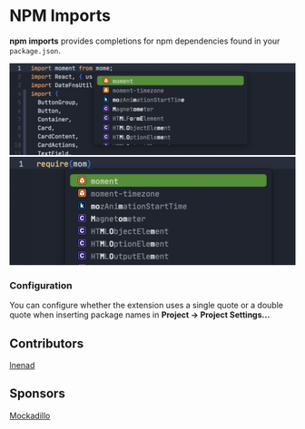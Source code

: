 # NPM Imports

**npm imports** provides completions for npm dependencies found in your `package.json`.

![](import.png)
![](require.png)

### Configuration

You can configure whether the extension uses a single quote or a double quote when inserting package names in **Project → Project Settings...**

## Contributors

[lnenad](https://github.com/lnenad)

## Sponsors

[Mockadillo](https://mockadillo.com)
